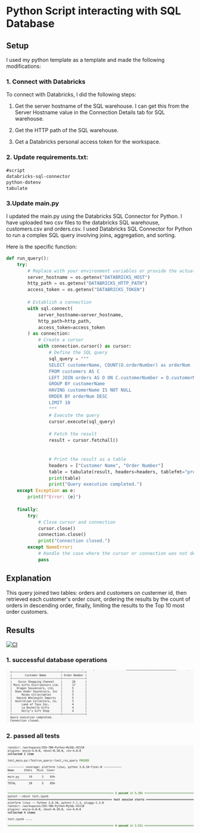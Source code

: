 
# Python Script interacting with SQL Database

## Setup

I used my python template as a template and made the following modifications: 

### 1. Connect with Databricks

To connect with Databricks, I did the following steps:

1. Get the server hostname of the SQL warehouse. I can get this from the Server Hostname value in the Connection Details tab for  SQL warehouse.

2. Get the HTTP path of the SQL warehouse. 

3. Get a Databricks personal access token for the workspace.


### 2. Update requirements.txt:
``` 
#script
databricks-sql-connector
python-dotenv
tabulate
```
### 3.Update main.py

I updated the main.py using  the Databricks SQL Connector for Python. I have uploaded two csv files to the databricks SQL warehouse, customers.csv and orders.csv. I used Databricks SQL Connector for Python to run a complex SQL query involving joins, aggregation, and sorting.


Here is the specific function:

```python
def run_query():
    try:
        # Replace with your environment variables or provide the actual values
        server_hostname = os.getenv("DATABRICKS_HOST")
        http_path = os.getenv("DATABRICKS_HTTP_PATH")
        access_token = os.getenv("DATABRICKS_TOKEN")

        # Establish a connection
        with sql.connect(
            server_hostname=server_hostname,
            http_path=http_path,
            access_token=access_token
        ) as connection:
            # Create a cursor
            with connection.cursor() as cursor:
                # Define the SQL query
                sql_query = """
                SELECT customerName, COUNT(O.orderNumber) as orderNum
                FROM customers AS C
                LEFT JOIN orders AS O ON C.customerNumber = O.customerNumber
                GROUP BY customerName
                HAVING customerName IS NOT NULL
                ORDER BY orderNum DESC
                LIMIT 10
                """
                # Execute the query
                cursor.execute(sql_query)

                # Fetch the result
                result = cursor.fetchall()


                # Print the result as a table
                headers = ["Customer Name", "Order Number"]
                table = tabulate(result, headers=headers, tablefmt="pretty")
                print(table)
                print("Query execution completed.")
    except Exception as e:
        print(f"Error: {e}")

    finally:
        try:
            # Close cursor and connection
            cursor.close()
            connection.close()
            print("Connection closed.")
        except NameError:
            # Handle the case where the cursor or connection was not defined
            pass

```
## Explanation

This query joined two tables: orders and customers on custermer id, then  retrieved each customer's order count, ordering the results by the count of orders in descending order, finally, limiting the results to the Top 10 most order customers.



## Results

[![CI](https://github.com/nogibjj/IDS-706-Python-MYSQL-XS110/actions/workflows/cicd.yml/badge.svg)](https://github.com/nogibjj/IDS-706-Python-MYSQL-XS110/actions/workflows/cicd.yml)



### 1. successful database operations

![Alt text](image/image1.png)

### 2. passed all tests
![Alt text](image/image2.png)